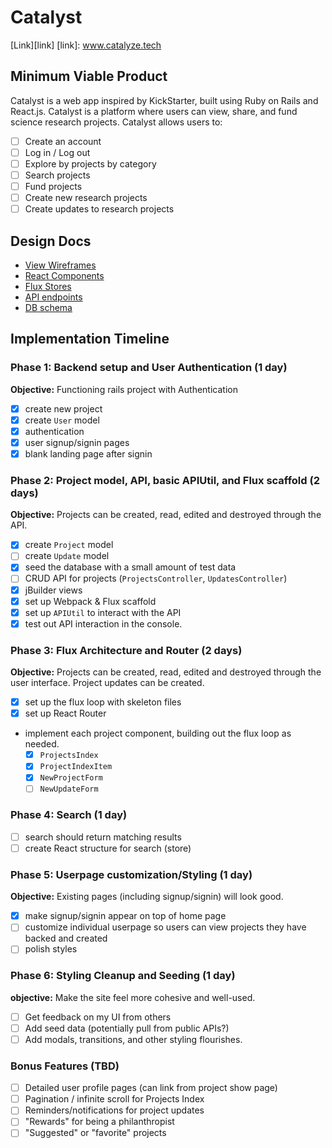 # Catalyst

[Link][link]
[link]: www.catalyze.tech

## Minimum Viable Product

Catalyst is a web app inspired by KickStarter, built using Ruby on Rails and React.js. Catalyst is a platform where users can view, share, and fund science research projects. Catalyst allows users to:

<!-- This is a Markdown checklist. Use it to keep track of your
progress. Put an x between the brackets for a checkmark: [x] -->

- [ ] Create an account
- [ ] Log in / Log out
- [ ] Explore by projects by category
- [ ] Search projects
- [ ] Fund projects
- [ ] Create new research projects
- [ ] Create updates to research projects

## Design Docs
* [View Wireframes][views]
* [React Components][components]
* [Flux Stores][stores]
* [API endpoints][api-endpoints]
* [DB schema][schema]

[views]: ./docs/views.md
[components]: ./docs/components.md
[stores]: ./docs/stores.md
[api-endpoints]: ./docs/api-endpoints.md
[schema]: ./docs/schema.md

## Implementation Timeline

### Phase 1: Backend setup and User Authentication (1 day)

**Objective:** Functioning rails project with Authentication

- [x] create new project
- [x] create `User` model
- [x] authentication
- [x] user signup/signin pages
- [x] blank landing page after signin

### Phase 2: Project model, API, basic APIUtil, and Flux scaffold (2 days)

**Objective:** Projects can be created, read, edited and destroyed through the API.

- [x] create `Project` model
- [ ] create `Update` model
- [x] seed the database with a small amount of test data
- [ ] CRUD API for projects (`ProjectsController`, `UpdatesController`)
- [x] jBuilder views
- [x] set up Webpack & Flux scaffold
- [x] set up `APIUtil` to interact with the API
- [x] test out API interaction in the console.

### Phase 3: Flux Architecture and Router (2 days)

**Objective:** Projects can be created, read, edited and destroyed through the user interface. Project updates can be created.

- [x] set up the flux loop with skeleton files
- [x] set up React Router
- implement each project component, building out the flux loop as needed.
  - [x] `ProjectsIndex`
  - [x] `ProjectIndexItem`
  - [x] `NewProjectForm`
  - [ ] `NewUpdateForm`

### Phase 4: Search (1 day)
- [ ] search should return matching results
- [ ] create React structure for search (store)

### Phase 5: Userpage customization/Styling (1 day)

**Objective:** Existing pages (including signup/signin) will look good.

- [x] make signup/signin appear on top of home page
- [ ] customize individual userpage so users can view projects they have backed and created
- [ ] polish styles

### Phase 6: Styling Cleanup and Seeding (1 day)

**objective:** Make the site feel more cohesive and well-used.

- [ ] Get feedback on my UI from others
- [ ] Add seed data (potentially pull from public APIs?)
- [ ] Add modals, transitions, and other styling flourishes.

### Bonus Features (TBD)
- [ ] Detailed user profile pages (can link from project show page)
- [ ] Pagination / infinite scroll for Projects Index
- [ ] Reminders/notifications for project updates
- [ ] "Rewards" for being a philanthropist
- [ ] "Suggested" or "favorite" projects

[phase-one]: ./docs/phases/phase1.md
[phase-two]: ./docs/phases/phase2.md
[phase-three]: ./docs/phases/phase3.md
[phase-four]: ./docs/phases/phase4.md
[phase-five]: ./docs/phases/phase5.md
